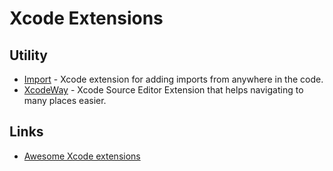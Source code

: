 # Xcode Extensions

## Utility

- [Import](https://github.com/markohlebar/Import) - Xcode extension for adding imports from anywhere in the code.
- [XcodeWay](https://github.com/onmyway133/XcodeWay) - Xcode Source Editor Extension that helps navigating to many places easier.

## Links

- [Awesome Xcode extensions](https://github.com/theswiftdev/awesome-xcode-extensions#readme)
